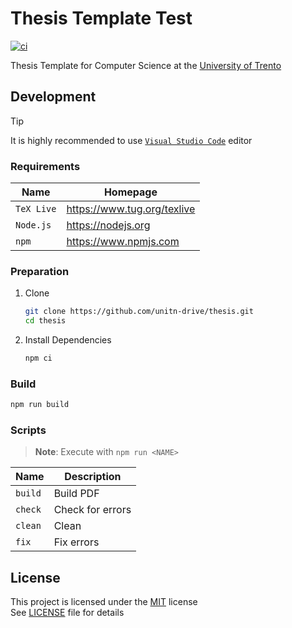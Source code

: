 # Thesis Template Test

[![ci](https://github.com/unitn-drive/thesis/actions/workflows/ci.yaml/badge.svg)](https://github.com/unitn-drive/thesis/actions/workflows/ci.yaml)

Thesis Template for Computer Science at the [University of Trento](https://www.unitn.it)

## Development

> [!TIP]
> It is highly recommended to use [`Visual Studio Code`](https://code.visualstudio.com) editor

### Requirements

| **Name**   | **Homepage**                  |
| ---------- | ----------------------------- |
| `TeX Live` | <https://www.tug.org/texlive> |
| `Node.js`  | <https://nodejs.org>          |
| `npm`      | <https://www.npmjs.com>       |

### Preparation

1. Clone

   ```sh
   git clone https://github.com/unitn-drive/thesis.git
   cd thesis
   ```

1. Install Dependencies

   ```sh
   npm ci
   ```

### Build

```sh
npm run build
```

### Scripts

> **Note**: Execute with `npm run <NAME>`

| **Name** | **Description**  |
| -------- | ---------------- |
| `build`  | Build PDF        |
| `check`  | Check for errors |
| `clean`  | Clean            |
| `fix`    | Fix errors       |

## License

This project is licensed under the [MIT](https://opensource.org/licenses/MIT) license \
See [LICENSE](./LICENSE) file for details
